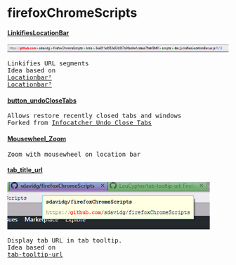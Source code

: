 <h1>firefoxChromeScripts</h1>

<h4><a href="https://github.com/sdavidg/firefoxChromeScripts/blob/main/scripts/dav_LinkifiesLocationBar.uc.js">LinkifiesLocationBar</a></h4>
<img src="https://github.com/sdavidg/firefoxChromeScripts/blob/main/images/LinkifiesLocationBar.png" />
<pre>
Linkifies URL segments
Idea based on
<a href="https://addons.mozilla.org/en-US/firefox/addon/locationbar%C2%B2/">Locationbar²</a>
<a href="https://github.com/simonlindholm/locationbar2">Locationbar³</a>
</pre>

<h4><a href="https://github.com/sdavidg/firefoxChromeScripts/blob/main/scripts/dav_button_undoCloseTabs.uc.js">button_undoCloseTabs</a></h4>
<pre>
Allows restore recently closed tabs and windows
Forked from <a href="https://github.com/Infocatcher/Custom_Buttons/tree/master/Undo_Close_Tabs">Infocatcher Undo_Close_Tabs</a>
</pre>

<h4><a href="https://github.com/sdavidg/firefoxChromeScripts/blob/main/scripts/dav_Mousewheel_Zoom.uc.js">Mousewheel_Zoom</a></h4>
<pre>
Zoom with mousewheel on location bar
</pre>

<h4><a href="https://github.com/sdavidg/firefoxChromeScripts/blob/main/scripts/dav_tab_title_url.uc">tab_title_url</a></h4>
<img src="https://github.com/sdavidg/firefoxChromeScripts/blob/main/images/tab_title_url.png" />
<pre>
Display tab URL in tab tooltip.
Idea based on
<a href="https://github.com/LouCypher/tab-tooltip-url">tab-tooltip-url</a>
</pre>
